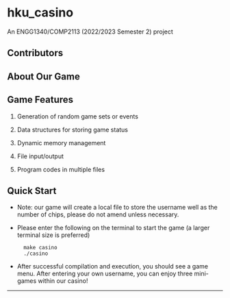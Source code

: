 # hku_casino

An ENGG1340/COMP2113 (2022/2023 Semester 2) project

## Contributors

## About Our Game

## Game Features
1. Generation of random game sets or events

2. Data structures for storing game status

3. Dynamic memory management

4. File input/output 

5. Program codes in multiple files

## Quick Start
- Note: our game will create a local file to store the username well as the number of chips, please do not amend unless necessary.
- Please enter the following on the terminal to start the game (a larger terminal size is preferred)

        make casino
        ./casino

- After successful compilation and execution, you should see a game menu. After entering your own username, you can enjoy three mini-games within our casino!

---